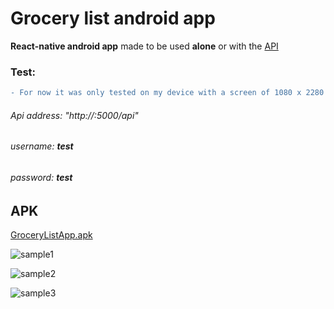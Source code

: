 # Grocery list android app

**React-native android app** made to be used **alone** or with the [API](https://github.com/kaiqueqg/grocerylist-api)

### Test:

``` diff
- For now it was only tested on my device with a screen of 1080 x 2280 pixels, 19:9 ratio (~438 ppi density).
```

###### Api address: "http://<ip-computer-running-api>:5000/api"
###### username: **test**
###### password: **test**

## APK

[GroceryListApp.apk](https://github.com/kaiqueqg/grocerylist-app/blob/main/apk/GroceryListApp.apk)

![sample1](https://drive.google.com/uc?export=view&id=1v5HGt54J50h4fmFycvG94AOJ2lF6TlLP)

![sample2](https://drive.google.com/uc?export=view&id=1ziQnQ-CnSHTqAM1MnyHlNmJ4sMxLA1D6)

![sample3](https://drive.google.com/uc?export=view&id=10zewEc6E2WcOcylfpzBrBoOFjOZGy3D8)
